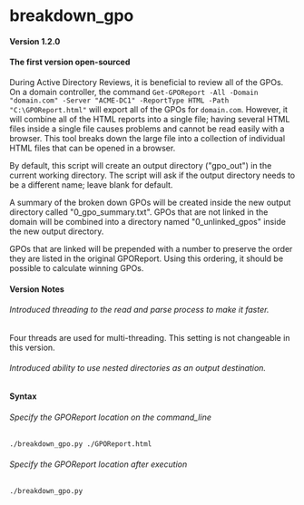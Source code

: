 # breakdown_gpo
#### Version 1.2.0
#### The first version open-sourced

During Active Directory Reviews, it is beneficial to review all of the GPOs.
On a domain controller, the command `Get-GPOReport -All -Domain "domain.com" -Server "ACME-DC1" -ReportType HTML -Path "C:\GPOReport.html"` will export all of the GPOs for `domain.com`. However, it will combine all of the HTML reports into a single file; having several HTML files inside a single file causes problems and cannot be read easily with a browser. This tool breaks down the large file into a collection of individual HTML files that can be opened in a browser.

By default, this script will create an output directory ("gpo_out") in the current working directory.
The script will ask if the output directory needs to be a different name; leave blank for default.

A summary of the broken down GPOs will be created inside the new output directory called "0_gpo_summary.txt".
GPOs that are not linked in the domain will be combined into a directory named "0_unlinked_gpos" inside the new output directory.

GPOs that are linked will be prepended with a number to preserve the order they are listed in the original GPOReport.
Using this ordering, it should be possible to calculate winning GPOs.

#### Version Notes
###### Introduced threading to the read and parse process to make it faster.
Four threads are used for multi-threading. This setting is not changeable in this version.

###### Introduced ability to use nested directories as an output destination.

#### Syntax

###### Specify the GPOReport location on the command_line
`./breakdown_gpo.py ./GPOReport.html`

###### Specify the GPOReport location after execution
`./breakdown_gpo.py`
